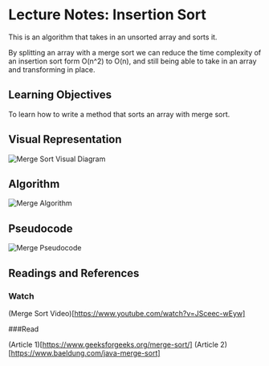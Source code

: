 # Lecture Notes: Insertion Sort
This is an algorithm that takes in an unsorted array and sorts it.

By splitting an array with a merge sort we can reduce the time complexity of an insertion sort form O(n^2)  to O(n), and still being able to take in an array and transforming in place.

## Learning Objectives
To learn how to write a method that sorts an array with merge sort.

## Visual Representation
![Merge Sort Visual Diagram](../../assets/mergeSortVisual.jpg)

## Algorithm
![Merge Algorithm](../../assets/mergeSortAlgo.jpg)

## Pseudocode
![Merge Pseudocode](../../assets/mergeSortPsuedo.jpg)


## Readings and References
### Watch
(Merge Sort Video)[https://www.youtube.com/watch?v=JSceec-wEyw]

###Read

(Article 1)[https://www.geeksforgeeks.org/merge-sort/]
(Article 2) [https://www.baeldung.com/java-merge-sort]
